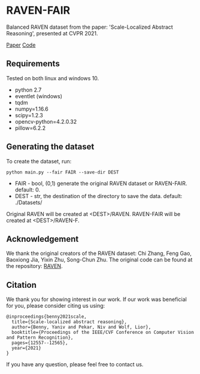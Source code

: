 # RAVEN-FAIR
Balanced RAVEN dataset from the paper: 'Scale-Localized Abstract Reasoning', presented at CVPR 2021.

[Paper](https://openaccess.thecvf.com/content/CVPR2021/papers/Benny_Scale-Localized_Abstract_Reasoning_CVPR_2021_paper.pdf) 
[Code](https://github.com/yanivbenny/MRNet)

## Requirements
Tested on both linux and windows 10.
* python 2.7
* eventlet (windows)
* tqdm
* numpy=1.16.6
* scipy=1.2.3
* opencv-python=4.2.0.32
* pillow=6.2.2


## Generating the dataset
To create the dataset, run:
```
python main.py --fair FAIR --save-dir DEST
```
* FAIR - bool, (0,1) generate the original RAVEN dataset or RAVEN-FAIR. default: 0.
* DEST - str, the destination of the directory to save the data. default: ./Datasets/

Original RAVEN will be created at \<DEST\>/RAVEN.
RAVEN-FAIR will be created at \<DEST\>/RAVEN-F. 


## Acknowledgement
We thank the original creators of the RAVEN dataset:
Chi Zhang, Feng Gao, Baoxiong Jia, Yixin Zhu, Song-Chun Zhu.
The original code can be found at the repository: [RAVEN](https://github.com/WellyZhang/RAVEN).


## Citation
We thank you for showing interest in our work. 
If our work was beneficial for you, please consider citing us using:

```
@inproceedings{benny2021scale,
  title={Scale-localized abstract reasoning},
  author={Benny, Yaniv and Pekar, Niv and Wolf, Lior},
  booktitle={Proceedings of the IEEE/CVF Conference on Computer Vision and Pattern Recognition},
  pages={12557--12565},
  year={2021}
}
```

If you have any question, please feel free to contact us.
